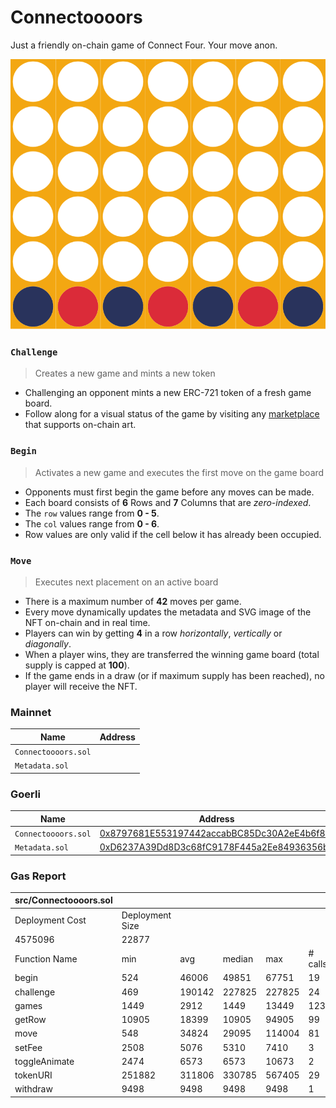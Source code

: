 # Connectoooors

Just a friendly on-chain game of Connect Four. Your move anon.

<img src="images/board.svg">


### `Challenge`

> Creates a new game and mints a new token

- Challenging an opponent mints a new ERC-721 token of a fresh game board.
- Follow along for a visual status of the game by visiting any [marketplace](https://testnets.opensea.io/collection/connectors-v2) that supports on-chain art.

### `Begin`

> Activates a new game and executes the first move on the game board

- Opponents must first begin the game before any moves can be made.
- Each board consists of **6** Rows and **7** Columns that are *zero-indexed*.
- The `row` values range from **0 - 5**.
- The `col` values range from **0 - 6**.
- Row values are only valid if the cell below it has already been occupied.

### `Move`

> Executes next placement on an active board

- There is a maximum number of **42** moves per game.
- Every move dynamically updates the metadata and SVG image of the NFT on-chain and in real time.
- Players can win by getting **4** in a row *horizontally*, *vertically* or *diagonally*.
- When a player wins, they are transferred the winning game board (total supply is capped at **100**).
- If the game ends in a draw (or if maximum supply has been reached), no player will receive the NFT.


### Mainnet

| Name                | Address                                                                                                                      |
| ---------------     | ---------------------------------------------------------------------------------------------------------------------------- |
| `Connectoooors.sol` | [](https://etherscan.io/address/) |
| `Metadata.sol`      | [](https://etherscan.io/address/) |


### Goerli

| Name                | Address                                                                                                                      |
| ---------------     | ---------------------------------------------------------------------------------------------------------------------------- |
| `Connectoooors.sol` | [0x8797681E553197442accabBC85Dc30A2eE4b6f87](https://goerli.etherscan.io/address/0x8797681E553197442accabBC85Dc30A2eE4b6f87) |
| `Metadata.sol`      | [0xD6237A39Dd8D3c68fC9178F445a2Ee84936356bb](https://goerli.etherscan.io/address/0xD6237A39Dd8D3c68fC9178F445a2Ee84936356bb) |


### Gas Report

| src/Connectoooors.sol                        |                 |        |        |        |         |
|----------------------------------------------|-----------------|--------|--------|--------|---------|
| Deployment Cost                              | Deployment Size |        |        |        |         |
| 4575096                                      | 22877           |        |        |        |         |
| Function Name                                | min             | avg    | median | max    | # calls |
| begin                                        | 524             | 46006  | 49851  | 67751  | 19      |
| challenge                                    | 469             | 190142 | 227825 | 227825 | 24      |
| games                                        | 1449            | 2912   | 1449   | 13449  | 123     |
| getRow                                       | 10905           | 18399  | 10905  | 94905  | 99      |
| move                                         | 548             | 34824  | 29095  | 114004 | 81      |
| setFee                                       | 2508            | 5076   | 5310   | 7410   | 3       |
| toggleAnimate                                | 2474            | 6573   | 6573   | 10673  | 2       |
| tokenURI                                     | 251882          | 311806 | 330785 | 567405 | 29      |
| withdraw                                     | 9498            | 9498   | 9498   | 9498   | 1       |
